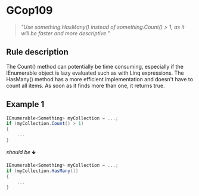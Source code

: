 ﻿# GCop109

> *"Use something.HasMany() instead of something.Count() > 1, as it will be faster and more descriptive."*


## Rule description
The Count() method can potentially be time consuming, especially if the IEnumerable object is lazy evaluated such as with Linq expressions. The HasMany() method has a more efficient implementation and doesn't have to count all items. As soon as it finds more than one, it returns true.

## Example 1
```csharp
IEnumerable<Something> myCollection = ...;
if (myCollection.Count() > 1)
{
    ...
}
```
*should be* 🡻

```csharp
IEnumerable<Something> myCollection = ...;
if (myCollection.HasMany())
{
    ...
}
```
